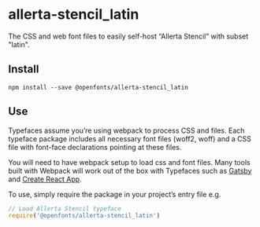 
# allerta-stencil_latin

The CSS and web font files to easily self-host “Allerta Stencil” with subset "latin".

## Install

`npm install --save @openfonts/allerta-stencil_latin`

## Use

Typefaces assume you’re using webpack to process CSS and files. Each typeface
package includes all necessary font files (woff2, woff) and a CSS file with
font-face declarations pointing at these files.

You will need to have webpack setup to load css and font files. Many tools built
with Webpack will work out of the box with Typefaces such as [Gatsby](https://github.com/gatsbyjs/gatsby)
and [Create React App](https://github.com/facebookincubator/create-react-app).

To use, simply require the package in your project’s entry file e.g.

```javascript
// Load Allerta Stencil typeface
require('@openfonts/allerta-stencil_latin')
```
